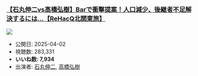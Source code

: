 ### [【石丸伸二vs高橋弘樹】Barで衝撃提案！人口減少、後継者不足解決するには…【ReHacQ北関東旅】](https://www.youtube.com/watch?v=zfUWk6zA77M)
[![](https://img.youtube.com/vi/zfUWk6zA77M/sddefault.jpg)](https://www.youtube.com/watch?v=zfUWk6zA77M)
-   公開日: 2025-04-02
-   視聴数: 283,331
-   **いいね数: 7,934**
-   出演者: [石丸伸二](/rehacq_fan/people/石丸伸二 "wikilink"), [高橋弘樹](/rehacq_fan/people/高橋弘樹 "wikilink")
